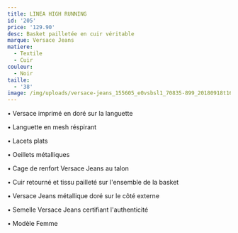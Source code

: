 ```yaml
---
title: LINEA HIGH RUNNING
id: '205'
price: '129.90'
desc: Basket pailletée en cuir véritable
marque: Versace Jeans
matiere:
  - Textile
  - Cuir
couleur:
  - Noir
taille:
  - '38'
image: /img/uploads/versace-jeans_155605_e0vsbsl1_70835-899_20180918t163847_01.jpg
---
```

• Versace imprimé en doré sur la languette

• Languette en mesh réspirant 

• Lacets plats

• Oeillets métalliques

• Cage de renfort Versace Jeans au talon 

• Cuir retourné et tissu pailleté sur l'ensemble de la basket

• Versace Jeans métallique doré sur le côté externe 

• Semelle Versace Jeans certifiant l'authenticité

• Modèle Femme
